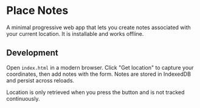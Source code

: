 # Place Notes

A minimal progressive web app that lets you create notes associated with your current location. It is installable and works offline.

## Development

Open `index.html` in a modern browser. Click "Get location" to capture your coordinates, then add notes with the form. Notes are stored in IndexedDB and persist across reloads.

Location is only retrieved when you press the button and is not tracked continuously.
